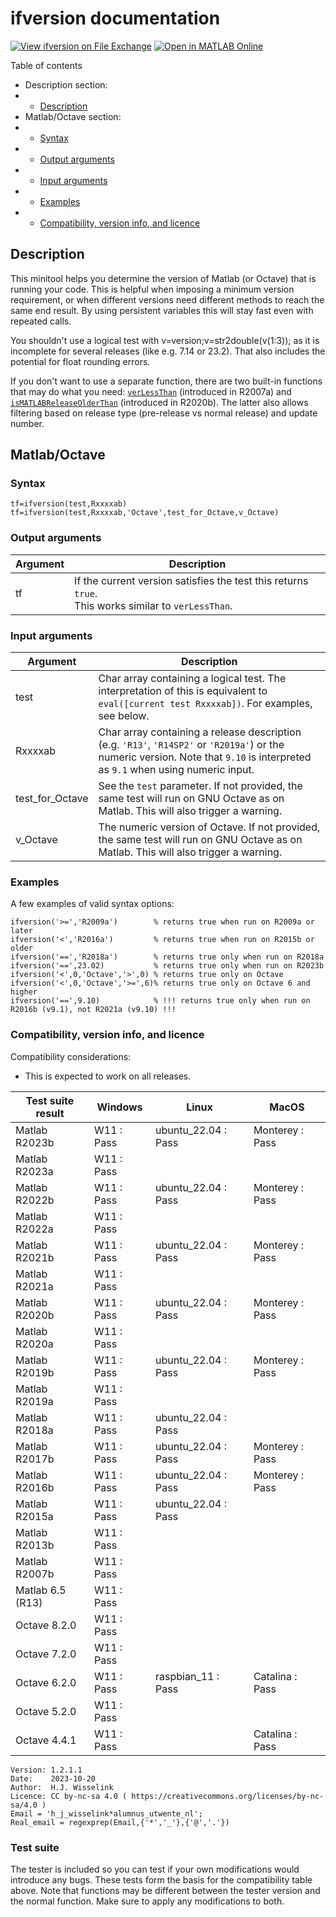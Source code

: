 # ifversion documentation
[![View ifversion on File Exchange](https://www.mathworks.com/matlabcentral/images/matlab-file-exchange.svg)](https://www.mathworks.com/matlabcentral/fileexchange/69138-ifversion)
[![Open in MATLAB Online](https://www.mathworks.com/images/responsive/global/open-in-matlab-online.svg)](https://matlab.mathworks.com/open/github/v1?repo=thrynae/ifversion)

Table of contents

- Description section:
- - [Description](#description)
- Matlab/Octave section:
- - [Syntax](#syntax)
- - [Output arguments](#output-arguments)
- - [Input arguments](#input-arguments)
- - [Examples](#examples)
- - [Compatibility, version info, and licence](#compatibility-version-info-and-licence)

## Description

This minitool helps you determine the version of Matlab (or Octave) that is running your code. This is helpful when imposing a minimum version requirement, or when different versions need different methods to reach the same end result. By using persistent variables this will stay fast even with repeated calls.

You shouldn't use a logical test with v=version;v=str2double(v(1:3)); as it is incomplete for several releases (like e.g. 7.14 or 23.2). That also includes the potential for float rounding errors.

If you don't want to use a separate function, there are two built-in functions that may do what you need: [`verLessThan`](https://www.mathworks.com/help/matlab/ref/verlessthan.html) (introduced in R2007a) and [`isMATLABReleaseOlderThan`](https://www.mathworks.com/help/matlab/ref/ismatlabreleaseolderthan.html) (introduced in R2020b). The latter also allows filtering based on release type (pre-release vs normal release) and update number.

## Matlab/Octave

### Syntax

    tf=ifversion(test,Rxxxxab)
    tf=ifversion(test,Rxxxxab,'Octave',test_for_Octave,v_Octave)

### Output arguments

|Argument|Description|
|---|---|
|tf|If the current version satisfies the test this returns `true`. <br>This works similar to `verLessThan`.|

### Input arguments

|Argument|Description|
|---|---|
|test|Char array containing a logical test. The interpretation of this is equivalent to `eval([current test Rxxxxab])`. For examples, see below.|
|Rxxxxab|Char array containing a release description (e.g. `'R13'`, `'R14SP2'` or `'R2019a'`) or the numeric version. Note that `9.10` is interpreted as `9.1` when using numeric input.|
|test_for_Octave|See the `test` parameter. If not provided, the same test will run on GNU Octave as on Matlab. This will also trigger a warning.|
|v_Octave|The numeric version of Octave. If not provided, the same test will run on GNU Octave as on Matlab. This will also trigger a warning.|

### Examples
A few examples of valid syntax options:

    ifversion('>=','R2009a')        % returns true when run on R2009a or later
    ifversion('<','R2016a')         % returns true when run on R2015b or older
    ifversion('==','R2018a')        % returns true only when run on R2018a
    ifversion('==',23.02)           % returns true only when run on R2023b
    ifversion('<',0,'Octave','>',0) % returns true only on Octave
    ifversion('<',0,'Octave','>=',6)% returns true only on Octave 6 and higher
    ifversion('==',9.10)            % !!! returns true only when run on R2016b (v9.1), not R2021a (v9.10) !!!

### Compatibility, version info, and licence
Compatibility considerations:
- This is expected to work on all releases.

|Test suite result|Windows|Linux|MacOS|
|---|---|---|---|
|Matlab R2023b|<it>W11 : Pass</it>|<it>ubuntu_22.04 : Pass</it>|<it>Monterey : Pass</it>|
|Matlab R2023a|<it>W11 : Pass</it>|<it></it>|<it></it>|
|Matlab R2022b|<it>W11 : Pass</it>|<it>ubuntu_22.04 : Pass</it>|<it>Monterey : Pass</it>|
|Matlab R2022a|<it>W11 : Pass</it>|<it></it>|<it></it>|
|Matlab R2021b|<it>W11 : Pass</it>|<it>ubuntu_22.04 : Pass</it>|<it>Monterey : Pass</it>|
|Matlab R2021a|<it>W11 : Pass</it>|<it></it>|<it></it>|
|Matlab R2020b|<it>W11 : Pass</it>|<it>ubuntu_22.04 : Pass</it>|<it>Monterey : Pass</it>|
|Matlab R2020a|<it>W11 : Pass</it>|<it></it>|<it></it>|
|Matlab R2019b|<it>W11 : Pass</it>|<it>ubuntu_22.04 : Pass</it>|<it>Monterey : Pass</it>|
|Matlab R2019a|<it>W11 : Pass</it>|<it></it>|<it></it>|
|Matlab R2018a|<it>W11 : Pass</it>|<it>ubuntu_22.04 : Pass</it>|<it></it>|
|Matlab R2017b|<it>W11 : Pass</it>|<it>ubuntu_22.04 : Pass</it>|<it>Monterey : Pass</it>|
|Matlab R2016b|<it>W11 : Pass</it>|<it>ubuntu_22.04 : Pass</it>|<it>Monterey : Pass</it>|
|Matlab R2015a|<it>W11 : Pass</it>|<it>ubuntu_22.04 : Pass</it>|<it></it>|
|Matlab R2013b|<it>W11 : Pass</it>|<it></it>|<it></it>|
|Matlab R2007b|<it>W11 : Pass</it>|<it></it>|<it></it>|
|Matlab 6.5 (R13)|<it>W11 : Pass</it>|<it></it>|<it></it>|
|Octave 8.2.0|<it>W11 : Pass</it>|<it></it>|<it></it>|
|Octave 7.2.0|<it>W11 : Pass</it>|<it></it>|<it></it>|
|Octave 6.2.0|<it>W11 : Pass</it>|<it>raspbian_11 : Pass</it>|<it>Catalina : Pass</it>|
|Octave 5.2.0|<it>W11 : Pass</it>|<it></it>|<it></it>|
|Octave 4.4.1|<it>W11 : Pass</it>|<it></it>|<it>Catalina : Pass</it>|

    Version: 1.2.1.1
    Date:    2023-10-20
    Author:  H.J. Wisselink
    Licence: CC by-nc-sa 4.0 ( https://creativecommons.org/licenses/by-nc-sa/4.0 )
    Email = 'h_j_wisselink*alumnus_utwente_nl';
    Real_email = regexprep(Email,{'*','_'},{'@','.'})

### Test suite

The tester is included so you can test if your own modifications would introduce any bugs. These tests form the basis for the compatibility table above. Note that functions may be different between the tester version and the normal function. Make sure to apply any modifications to both.
